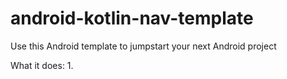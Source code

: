 # android-kotlin-nav-template
Use this Android template to jumpstart your next Android project

What it does:
	1. 
